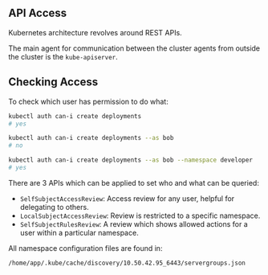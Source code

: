 ## API Access

Kubernetes architecture revolves around REST APIs.

The main agent for communication between the cluster agents from outside the cluster is the `kube-apiserver`.

## Checking Access

To check which user has permission to do what:

```bash
kubectl auth can-i create deployments
# yes

kubectl auth can-i create deployments --as bob
# no

kubectl auth can-i create deployments --as bob --namespace developer
# yes

```

There are 3 APIs which can be applied to set who and what can be queried:

- `SelfSubjectAccessReview`: Access review for any user, helpful for delegating to others.
- `LocalSubjectAccessReview`: Review is restricted to a specific namespace.
- `SelfSubjectRulesReview`: A review which shows allowed actions for a user within a particular namespace.

All namespace configuration files are found in:

```
/home/app/.kube/cache/discovery/10.50.42.95_6443/servergroups.json
```
